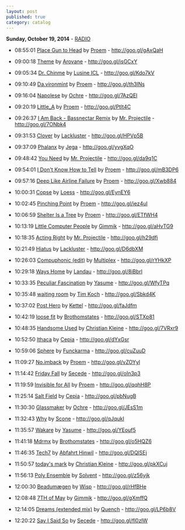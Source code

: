 ```yaml
---
layout: post
published: true
category: catalog
---
```


**Sunday, October 19, 2014** - [RADIO](/2014/10/19/proem-radio)

*   08:55:01  [Place Gun to Head](http://goo.gl/N3IwFX) by [Proem](http://www.last.fm/music/Proem) - http://goo.gl/gAxQaH

*   09:00:18  [Theme](http://goo.gl/xrWCED) by [Arovane](http://www.last.fm/music/Arovane) - http://goo.gl/isGCxY

*   09:05:34  [Dr. Chinme](http://goo.gl/kSEgmx) by [Lusine ICL](http://www.last.fm/music/Lusine+ICL) - http://goo.gl/Kdo7kV

*   09:10:49  [Da.vironmint](http://goo.gl/0SA6EF) by [Proem](http://www.last.fm/music/Proem) - http://goo.gl/th3INs

*   09:16:04  [Napolese](http://goo.gl/ZVmDMn) by [Ochre](http://www.last.fm/music/Ochre) - http://goo.gl/7AzQEl

*   09:20:19  [Little_A](http://goo.gl/pFktP6) by [Proem](http://www.last.fm/music/Proem) - http://goo.gl/Ptlt4C

*   09:26:37  [I Am Back - Bassnectar Remix](http://goo.gl/00iJHp) by [Mr. Projectile](http://www.last.fm/music/Mr.+Projectile) - http://goo.gl/7ONbk4

*   09:31:53  [Clover](http://goo.gl/vx9udE) by [Lackluster](http://www.last.fm/music/Lackluster) - http://goo.gl/HPVp5B

*   09:37:09  [Phalanx](http://goo.gl/EFPfzo) by [Jega](http://www.last.fm/music/Jega) - http://goo.gl/yvgXqO

*   09:48:42  [You Need](http://goo.gl/nBfmXT) by [Mr. Projectile](http://www.last.fm/music/Mr.+Projectile) - http://goo.gl/da9q1C

*   09:54:01  [I Don't Know How to Tell](http://goo.gl/8hWAM2) by [Proem](http://www.last.fm/music/Proem) - http://goo.gl/mB3DP6

*   09:57:16  [Deep Like Airline Failure](http://goo.gl/fpmZqp) by [Proem](http://www.last.fm/music/Proem) - http://goo.gl/Xwb884

*   10:00:31  [Copse](http://goo.gl/mxTcPT) by [Loess](http://www.last.fm/music/Loess) - http://goo.gl/EynEY6

*   10:02:45  [Pinching Point](http://goo.gl/v1ec7d) by [Proem](http://www.last.fm/music/Proem) - http://goo.gl/iez4uI

*   10:06:59  [Shelter Is a Tree](http://goo.gl/1uqTpK) by [Proem](http://www.last.fm/music/Proem) - http://goo.gl/ETfWH4

*   10:13:19  [Little Computer People](http://goo.gl/dP4G7u) by [Gimmik](http://www.last.fm/music/Gimmik) - http://goo.gl/aHvTG9

*   10:18:35  [Acting Right](http://goo.gl/gKFBUk) by [Mr. Projectile](http://www.last.fm/music/Mr.+Projectile) - http://goo.gl/h29dfi

*   10:21:49  [Hiatus](http://goo.gl/Awzh5h) by [Lackluster](http://www.last.fm/music/Lackluster) - http://goo.gl/D6dbXM

*   10:26:03  [Compuphonic (edit)](http://goo.gl/xQD45h) by [Multiplex](http://www.last.fm/music/Multiplex) - http://goo.gl/rYHkXP

*   10:29:18  [Ways Home](http://goo.gl/RYF0eF) by [Landau](http://www.last.fm/music/Landau) - http://goo.gl/8iBbrl

*   10:33:35  [Peculiar Fascination](http://goo.gl/vxA91Z) by [Yasume](http://www.last.fm/music/Yasume) - http://goo.gl/WfyTPq

*   10:35:48  [waiting room](http://goo.gl/JbjMhm) by [Tim Koch](http://www.last.fm/music/Tim+Koch) - http://goo.gl/Sbkd4K

*   10:37:02  [Post Hero](http://goo.gl/iFeIoO) by [Kettel](http://www.last.fm/music/Kettel) - http://goo.gl/faJdfm

*   10:42:19  [loose fit](http://goo.gl/n5c9JC) by [Brothomstates](http://www.last.fm/music/Brothomstates) - http://goo.gl/STXp81

*   10:48:35  [Handsome Used](http://goo.gl/rmS8un) by [Christian Kleine](http://www.last.fm/music/Christian+Kleine) - http://goo.gl/7VRxr9

*   10:52:50  [Ithaca](http://goo.gl/NIAiAW) by [Cepia](http://www.last.fm/music/Cepia) - http://goo.gl/dYxGsr

*   10:59:06  [Sphere](http://goo.gl/dVVOGz) by [Funckarma](http://www.last.fm/music/Funckarma) - http://goo.gl/cuZuuD

*   11:09:27  [No.imback](http://goo.gl/3TS33b) by [Proem](http://www.last.fm/music/Proem) - http://goo.gl/vZOYyl

*   11:14:42  [Friday Fall](http://goo.gl/MvGSlI) by [Secede](http://www.last.fm/music/Secede) - http://goo.gl/oIn3p3

*   11:19:59  [Invisible for All](http://goo.gl/IFNokl) by [Proem](http://www.last.fm/music/Proem) - http://goo.gl/qqhH8P

*   11:25:14  [Salt Field](http://goo.gl/cBLUt4) by [Cepia](http://www.last.fm/music/Cepia) - http://goo.gl/pbNugB

*   11:30:30  [Glassmaker](http://goo.gl/lTV3wo) by [Ochre](http://www.last.fm/music/Ochre) - http://goo.gl/JEsS1m

*   11:32:43  [Why](http://goo.gl/KmDUUD) by [Scone](http://www.last.fm/music/Scone) - http://goo.gl/qJqukI

*   11:35:57  [Wakare](http://goo.gl/QR5Ku7) by [Yasume](http://www.last.fm/music/Yasume) - http://goo.gl/YEouf5

*   11:41:18  [Mdrmx](http://goo.gl/lWvoAc) by [Brothomstates](http://www.last.fm/music/Brothomstates) - http://goo.gl/o5HQZ6

*   11:46:35  [Tech7](http://goo.gl/LAOqoU) by [Abfahrt Hinwil](http://www.last.fm/music/Abfahrt+Hinwil) - http://goo.gl/DQlSEj

*   11:50:57  [today's mark](http://goo.gl/vcwIMx) by [Christian Kleine](http://www.last.fm/music/Christian+Kleine) - http://goo.gl/pkXCuj

*   11:56:13  [Poly Ensemble](http://goo.gl/Bn8ADP) by [Solvent](http://www.last.fm/music/Solvent) - http://goo.gl/z56yjk

*   12:00:30  [Beadumægen](http://goo.gl/I6JVZG) by [Wisp](http://www.last.fm/music/Wisp) - http://goo.gl/rHfBHe

*   12:08:48  [7TH of May](http://goo.gl/CYJCCQ) by [Gimmik](http://www.last.fm/music/Gimmik) - http://goo.gl/gXmffQ

*   12:14:05  [Dreams (extended mix)](http://goo.gl/BySZf5) by [Quench](http://www.last.fm/music/Quench) - http://goo.gl/LP6b8V

*   12:20:22  [Say I Said So](http://goo.gl/XLKrSa) by [Secede](http://www.last.fm/music/Secede) - http://goo.gl/fl0zlW

